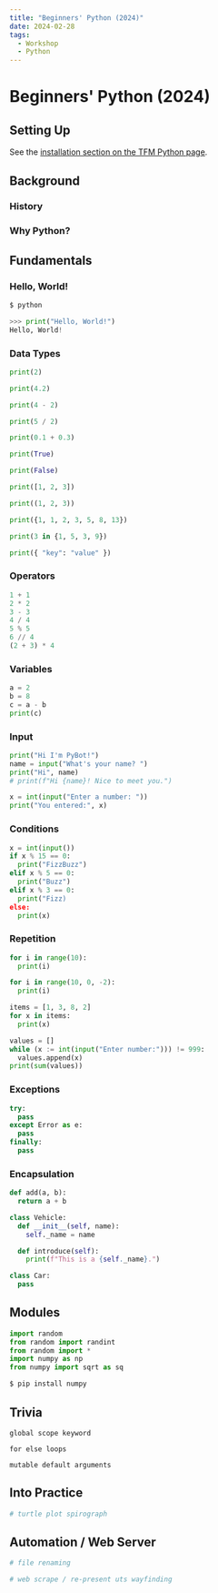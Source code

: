 ```yaml
---
title: "Beginners' Python (2024)"
date: 2024-02-28
tags:
  - Workshop
  - Python
---
```


# Beginners' Python (2024)

## Setting Up

See the [installation section on the TFM Python page](../../tfm/python.md#installation).

## Background

### History

### Why Python?

## Fundamentals

### Hello, World!

```python
$ python

>>> print("Hello, World!")
Hello, World!
```

### Data Types

```python
print(2)

print(4.2)

print(4 - 2)

print(5 / 2)

print(0.1 + 0.3)

print(True)

print(False)

print([1, 2, 3])

print((1, 2, 3))

print({1, 1, 2, 3, 5, 8, 13})

print(3 in {1, 5, 3, 9})

print({ "key": "value" })
```

### Operators

```python
1 + 1
2 * 2
3 - 3
4 / 4
5 % 5
6 // 4
(2 + 3) * 4
```

### Variables

```python
a = 2
b = 8
c = a - b
print(c)
```

### Input

```python
print("Hi I'm PyBot!")
name = input("What's your name? ")
print("Hi", name)
# print(f"Hi {name}! Nice to meet you.")

x = int(input("Enter a number: "))
print("You entered:", x)
```

### Conditions

```python
x = int(input())
if x % 15 == 0:
  print("FizzBuzz")
elif x % 5 == 0:
  print("Buzz")
elif x % 3 == 0:
  print("Fizz)
else:
  print(x)
```

### Repetition

```python
for i in range(10):
  print(i)

for i in range(10, 0, -2):
  print(i)

items = [1, 3, 8, 2]
for x in items:
  print(x)

values = []
while (x := int(input("Enter number:"))) != 999:
  values.append(x)
print(sum(values))
```

### Exceptions

```python
try:
  pass
except Error as e:
  pass
finally:
  pass
```

### Encapsulation

```python
def add(a, b):
  return a + b

class Vehicle:
  def __init__(self, name):
    self._name = name

  def introduce(self):
    print(f"This is a {self._name}.")

class Car:
  pass
```

## Modules

```python
import random
from random import randint
from random import *
import numpy as np
from numpy import sqrt as sq
```

```sh
$ pip install numpy
```

## Trivia

```
global scope keyword

for else loops

mutable default arguments
```

## Into Practice

```python
# turtle plot spirograph
```

## Automation / Web Server

```python
# file renaming

# web scrape / re-present uts wayfinding
```
